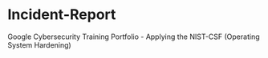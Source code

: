 # Incident-Report
Google Cybersecurity Training Portfolio - Applying the NIST-CSF (Operating System Hardening)
